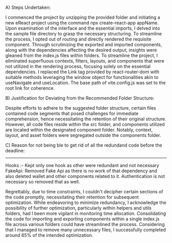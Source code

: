 A) Steps Undertaken:

I commenced the project by unzipping the provided folder and initiating a new eReact project using the command npx create-react-app appName.
Upon examination of the interface and the essential imports, I delved into the sample file directory to grasp the necessary structuring.
To streamline the process, I opted out of routing and directly rendered the requisite component.
Through scrutinizing the exported and imported components, along with the dependencies affecting the desired output, insights were gleaned from the index.js files within folders.
To streamline the project, I eliminated superfluous contexts, filters, layouts, and components that were not utilized in the rendering process, focusing solely on the essential dependencies.
I replaced the Link tag provided by react-router-dom with suitable methods leveraging the window object for functionalities akin to useNavigate and useLocation.
The base path of vite.config.js was set to the root link for coherence.


B) Justification for Deviating from the Recommended Folder Structure:

Despite efforts to adhere to the suggested folder structure, certain files contained code segments that posed challenges for immediate comprehension, hence necessitating the retention of their original structure.
However, all code files reside within the src folder, and components utilized are located within the designated component folder. Notably, context, layout, and asset folders were segregated outside the components folder.

C) Reason for not being ble to get rid of all the redundand code before the deadline:


****
Hooks :-  Kept only one hook as other were redundant and not necessary
FakeApi: Removed Fake Api as there is no work of that dependency and also deleted wallet and other components related to it.
Authentication is not necessary so removed that as well.


Regrettably, due to time constraints, I couldn't decipher certain sections of the code promptly, necessitating their retention for subsequent optimization.
While endeavoring to minimize redundancy, I acknowledge the possibility of further optimization, particularly within helpers and utils folders, had I been more vigilant in monitoring time allocation.
Consolidating the code for importing and exporting components within a single index.js file across various folders could have streamlined the process. Considering that I managed to remove many unnecessary files, I successfully completed around 65% of the intended optimization.
